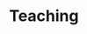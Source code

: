 ---
title: Teaching
type: landing

sections:
  - block: markdown
    content:
      title: Courses Taught
      subtitle: My subtitle
      text: I have taught many courses
---